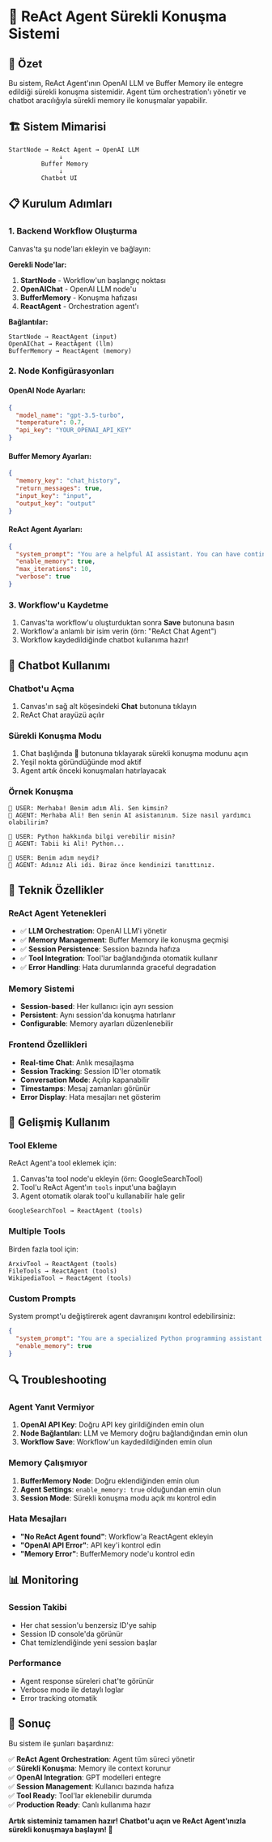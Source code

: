 # 🤖 ReAct Agent Sürekli Konuşma Sistemi

## 🎯 Özet

Bu sistem, ReAct Agent'ının OpenAI LLM ve Buffer Memory ile entegre edildiği sürekli konuşma sistemidir. Agent tüm orchestration'ı yönetir ve chatbot aracılığıyla sürekli memory ile konuşmalar yapabilir.

## 🏗️ Sistem Mimarisi

```
StartNode → ReAct Agent → OpenAI LLM
              ↓
         Buffer Memory
              ↓
         Chatbot UI
```

## 📋 Kurulum Adımları

### 1. Backend Workflow Oluşturma

Canvas'ta şu node'ları ekleyin ve bağlayın:

**Gerekli Node'lar:**
1. **StartNode** - Workflow'un başlangıç noktası
2. **OpenAIChat** - OpenAI LLM node'u  
3. **BufferMemory** - Konuşma hafızası
4. **ReactAgent** - Orchestration agent'ı

**Bağlantılar:**
```
StartNode → ReactAgent (input)
OpenAIChat → ReactAgent (llm)
BufferMemory → ReactAgent (memory)
```

### 2. Node Konfigürasyonları

#### OpenAI Node Ayarları:
```json
{
  "model_name": "gpt-3.5-turbo",
  "temperature": 0.7,
  "api_key": "YOUR_OPENAI_API_KEY"
}
```

#### Buffer Memory Ayarları:
```json
{
  "memory_key": "chat_history",
  "return_messages": true,
  "input_key": "input",
  "output_key": "output"
}
```

#### ReAct Agent Ayarları:
```json
{
  "system_prompt": "You are a helpful AI assistant. You can have continuous conversations and remember previous interactions. Always be friendly and helpful.",
  "enable_memory": true,
  "max_iterations": 10,
  "verbose": true
}
```

### 3. Workflow'u Kaydetme

1. Canvas'ta workflow'u oluşturduktan sonra **Save** butonuna basın
2. Workflow'a anlamlı bir isim verin (örn: "ReAct Chat Agent")
3. Workflow kaydedildiğinde chatbot kullanıma hazır!

## 💬 Chatbot Kullanımı

### Chatbot'u Açma
1. Canvas'ın sağ alt köşesindeki **Chat** butonuna tıklayın
2. ReAct Chat arayüzü açılır

### Sürekli Konuşma Modu
1. Chat başlığında **🔄** butonuna tıklayarak sürekli konuşma modunu açın
2. Yeşil nokta göründüğünde mod aktif
3. Agent artık önceki konuşmaları hatırlayacak

### Örnek Konuşma
```
👤 USER: Merhaba! Benim adım Ali. Sen kimsin?
🤖 AGENT: Merhaba Ali! Ben senin AI asistanınım. Size nasıl yardımcı olabilirim?

👤 USER: Python hakkında bilgi verebilir misin?
🤖 AGENT: Tabii ki Ali! Python...

👤 USER: Benim adım neydi?
🤖 AGENT: Adınız Ali idi. Biraz önce kendinizi tanıttınız.
```

## 🔧 Teknik Özellikler

### ReAct Agent Yetenekleri
- ✅ **LLM Orchestration**: OpenAI LLM'i yönetir
- ✅ **Memory Management**: Buffer Memory ile konuşma geçmişi
- ✅ **Session Persistence**: Session bazında hafıza
- ✅ **Tool Integration**: Tool'lar bağlandığında otomatik kullanır
- ✅ **Error Handling**: Hata durumlarında graceful degradation

### Memory Sistemi
- **Session-based**: Her kullanıcı için ayrı session
- **Persistent**: Aynı session'da konuşma hatırlanır
- **Configurable**: Memory ayarları düzenlenebilir

### Frontend Özellikleri
- **Real-time Chat**: Anlık mesajlaşma
- **Session Tracking**: Session ID'ler otomatik
- **Conversation Mode**: Açılıp kapanabilir
- **Timestamps**: Mesaj zamanları görünür
- **Error Display**: Hata mesajları net gösterim

## 🚀 Gelişmiş Kullanım

### Tool Ekleme
ReAct Agent'a tool eklemek için:

1. Canvas'ta tool node'u ekleyin (örn: GoogleSearchTool)
2. Tool'u ReAct Agent'ın `tools` input'una bağlayın
3. Agent otomatik olarak tool'u kullanabilir hale gelir

```
GoogleSearchTool → ReactAgent (tools)
```

### Multiple Tools
Birden fazla tool için:
```
ArxivTool → ReactAgent (tools)
FileTools → ReactAgent (tools)  
WikipediaTool → ReactAgent (tools)
```

### Custom Prompts
System prompt'u değiştirerek agent davranışını kontrol edebilirsiniz:

```json
{
  "system_prompt": "You are a specialized Python programming assistant. Help users with coding questions and remember their skill level.",
  "enable_memory": true
}
```

## 🔍 Troubleshooting

### Agent Yanıt Vermiyor
1. **OpenAI API Key**: Doğru API key girildiğinden emin olun
2. **Node Bağlantıları**: LLM ve Memory doğru bağlandığından emin olun
3. **Workflow Save**: Workflow'un kaydedildiğinden emin olun

### Memory Çalışmıyor  
1. **BufferMemory Node**: Doğru eklendiğinden emin olun
2. **Agent Settings**: `enable_memory: true` olduğundan emin olun
3. **Session Mode**: Sürekli konuşma modu açık mı kontrol edin

### Hata Mesajları
- **"No ReAct Agent found"**: Workflow'a ReactAgent ekleyin
- **"OpenAI API Error"**: API key'i kontrol edin
- **"Memory Error"**: BufferMemory node'u kontrol edin

## 📊 Monitoring

### Session Takibi
- Her chat session'u benzersiz ID'ye sahip
- Session ID console'da görünür
- Chat temizlendiğinde yeni session başlar

### Performance
- Agent response süreleri chat'te görünür
- Verbose mode ile detaylı loglar
- Error tracking otomatik

## 🎉 Sonuç

Bu sistem ile şunları başardınız:

✅ **ReAct Agent Orchestration**: Agent tüm süreci yönetir  
✅ **Sürekli Konuşma**: Memory ile context korunur  
✅ **OpenAI Integration**: GPT modelleri entegre  
✅ **Session Management**: Kullanıcı bazında hafıza  
✅ **Tool Ready**: Tool'lar eklenebilir durumda  
✅ **Production Ready**: Canlı kullanıma hazır  

**Artık sisteminiz tamamen hazır! Chatbot'u açın ve ReAct Agent'ınızla sürekli konuşmaya başlayın! 🚀** 